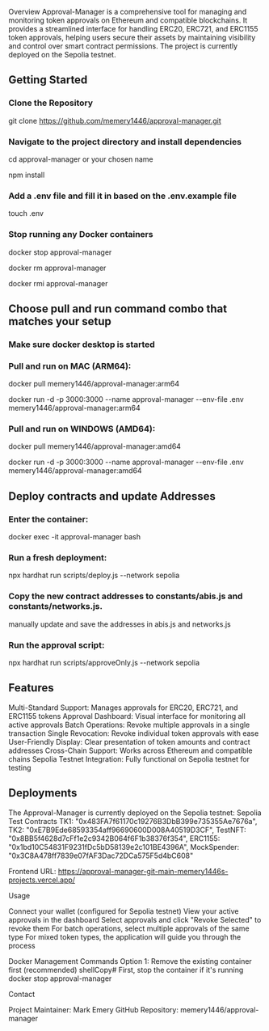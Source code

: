 Overview
Approval-Manager is a comprehensive tool for managing and monitoring token approvals on Ethereum and compatible blockchains. It provides a streamlined interface for handling ERC20, ERC721, and ERC1155 token approvals, helping users secure their assets by maintaining visibility and control over smart contract permissions. The project is currently deployed on the Sepolia testnet.

## Getting Started 

### Clone the Repository

git clone https://github.com/memery1446/approval-manager.git <your-clone-name-here>

### Navigate to the project directory and install dependencies

cd approval-manager or your chosen name

npm install

### Add a .env file and fill it in based on the .env.example file

touch .env

### Stop running any Docker containers

docker stop approval-manager

docker rm approval-manager

docker rmi approval-manager

## Choose pull and run command combo that matches your setup
### Make sure docker desktop is started
 
### Pull and run on MAC (ARM64):

docker pull memery1446/approval-manager:arm64

docker run -d -p 3000:3000 --name approval-manager --env-file .env memery1446/approval-manager:arm64

### Pull and run on WINDOWS (AMD64):

docker pull memery1446/approval-manager:amd64

docker run -d -p 3000:3000 --name approval-manager --env-file .env memery1446/approval-manager:amd64

## Deploy contracts and update Addresses
### Enter the container:

docker exec -it approval-manager bash

### Run a fresh deployment:

npx hardhat run scripts/deploy.js --network sepolia

### Copy the new contract addresses to constants/abis.js and constants/networks.js.

manually update and save the addresses in abis.js and networks.js

### Run the approval script:

npx hardhat run scripts/approveOnly.js --network sepolia


## Features

Multi-Standard Support: Manages approvals for ERC20, ERC721, and ERC1155 tokens
Approval Dashboard: Visual interface for monitoring all active approvals
Batch Operations: Revoke multiple approvals in a single transaction
Single Revocation: Revoke individual token approvals with ease
User-Friendly Display: Clear presentation of token amounts and contract addresses
Cross-Chain Support: Works across Ethereum and compatible chains
Sepolia Testnet Integration: Fully functional on Sepolia testnet for testing

## Deployments
The Approval-Manager is currently deployed on the Sepolia testnet:
Sepolia Test Contracts
        TK1: "0x483FA7f61170c19276B3DbB399e735355Ae7676a",
        TK2: "0xE7B9Ede68593354aff96690600D008A40519D3CF",
        TestNFT: "0x8BB5f4628d7cFf1e2c9342B064f6F1b38376f354",
        ERC1155: "0x1bd10C54831F9231fDc5bD58139e2c101BE4396A",
        MockSpender: "0x3C8A478ff7839e07fAF3Dac72DCa575F5d4bC608"

Frontend URL: https://approval-manager-git-main-memery1446s-projects.vercel.app/

Usage

Connect your wallet (configured for Sepolia testnet)
View your active approvals in the dashboard
Select approvals and click "Revoke Selected" to revoke them
For batch operations, select multiple approvals of the same type
For mixed token types, the application will guide you through the process

Docker Management Commands
Option 1: Remove the existing container first (recommended)
shellCopy# First, stop the container if it's running
docker stop approval-manager

Contact

Project Maintainer: Mark Emery
GitHub Repository: memery1446/approval-manager
